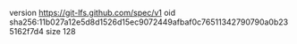 version https://git-lfs.github.com/spec/v1
oid sha256:11b027a12e5d8d1526d15ec9072449afbaf0c76511342790790a0b235162f7d4
size 128

